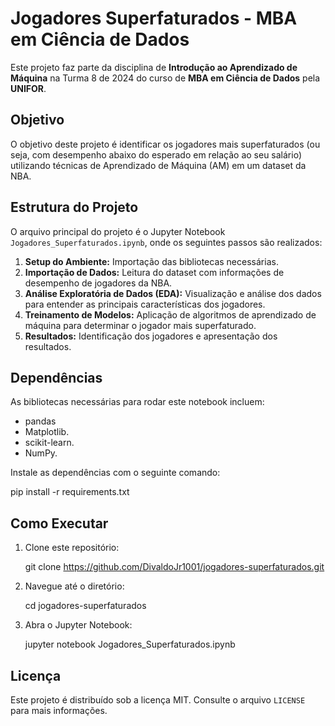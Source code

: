 # Jogadores Superfaturados \- MBA em Ciência de Dados

Este projeto faz parte da disciplina de **Introdução ao Aprendizado de Máquina** na Turma 8 de 2024 do curso de **MBA em Ciência de Dados** pela **UNIFOR**.

## Objetivo

O objetivo deste projeto é identificar os jogadores mais superfaturados (ou seja, com desempenho abaixo do esperado em relação ao seu salário) utilizando técnicas de Aprendizado de Máquina (AM) em um dataset da NBA.

## Estrutura do Projeto

O arquivo principal do projeto é o Jupyter Notebook `Jogadores_Superfaturados.ipynb`, onde os seguintes passos são realizados:

1. **Setup do Ambiente:** Importação das bibliotecas necessárias.
2. **Importação de Dados:** Leitura do dataset com informações de desempenho de jogadores da NBA.
3. **Análise Exploratória de Dados (EDA):** Visualização e análise dos dados para entender as principais características dos jogadores.
4. **Treinamento de Modelos:** Aplicação de algoritmos de aprendizado de máquina para determinar o jogador mais superfaturado.
5. **Resultados:** Identificação dos jogadores e apresentação dos resultados.

## Dependências

As bibliotecas necessárias para rodar este notebook incluem:

- pandas
- Matplotlib.
- scikit-learn.
- NumPy.

Instale as dependências com o seguinte comando:

pip install \-r requirements.txt

## Como Executar

1. Clone este repositório:

   git clone https://github.com/DivaldoJr1001/jogadores-superfaturados.git

2. Navegue até o diretório:

   cd jogadores-superfaturados

3. Abra o Jupyter Notebook:

   jupyter notebook Jogadores\_Superfaturados.ipynb

## Licença

Este projeto é distribuído sob a licença MIT. Consulte o arquivo `LICENSE` para mais informações.
